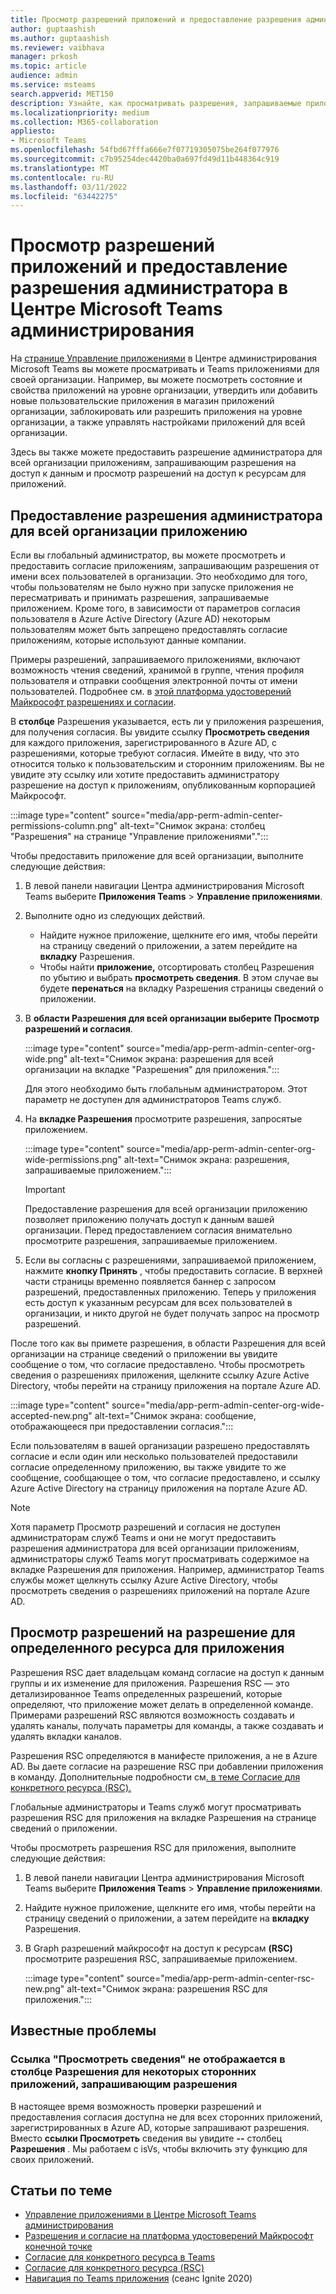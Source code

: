 ```yaml
---
title: Просмотр разрешений приложений и предоставление разрешения администратора в Центре Microsoft Teams администрирования
author: guptaashish
ms.author: guptaashish
ms.reviewer: vaibhava
manager: prkosh
ms.topic: article
audience: admin
ms.service: msteams
search.appverid: MET150
description: Узнайте, как просматривать разрешения, запрашиваемые приложениями, и предоставлять администратору разрешение на доступ к приложениям на странице Управление приложениями Microsoft Teams центре администрирования.
ms.localizationpriority: medium
ms.collection: M365-collaboration
appliesto:
- Microsoft Teams
ms.openlocfilehash: 54fbd67fffa666e7f07719305075be264f077976
ms.sourcegitcommit: c7b95254dec4420ba0a697fd49d11b448364c919
ms.translationtype: MT
ms.contentlocale: ru-RU
ms.lasthandoff: 03/11/2022
ms.locfileid: "63442275"
---
```

# <a name="view-app-permissions-and-grant-admin-consent-in-the-microsoft-teams-admin-center"></a>Просмотр разрешений приложений и предоставление разрешения администратора в Центре Microsoft Teams администрирования

На [странице Управление приложениями](manage-apps.md) в Центре администрирования Microsoft Teams вы можете просматривать и Teams приложениями для своей организации. Например, вы можете посмотреть состояние и свойства приложений на уровне организации, утвердить или добавить новые пользовательские приложения в магазин приложений организации, заблокировать или разрешить приложения на уровне организации, а также управлять настройками приложений для всей организации.

Здесь вы также можете предоставить разрешение администратора для всей организации приложениям, запрашивающим разрешения на доступ к данным и просмотр разрешений на доступ к ресурсам для приложений.

## <a name="grant-org-wide-admin-consent-to-an-app"></a>Предоставление разрешения администратора для всей организации приложению

Если вы глобальный администратор, вы можете просмотреть и предоставить согласие приложениям, запрашивающим разрешения от имени всех пользователей в организации. Это необходимо для того, чтобы пользователям не было нужно при запуске приложения не пересматривать и принимать разрешения, запрашиваемые приложением. Кроме того, в зависимости от параметров согласия пользователя в [](/azure/active-directory/manage-apps/configure-user-consent) Azure Active Directory (Azure AD) некоторым пользователям может быть запрещено предоставлять согласие приложениям, которые используют данные компании.

Примеры разрешений, запрашиваемого приложениями, включают возможность чтения сведений, хранимой в группе, чтения профиля пользователя и отправки сообщения электронной почты от имени пользователей. Подробнее см. в [этой платформа удостоверений Майкрософт разрешениях и согласии](/azure/active-directory/develop/v2-permissions-and-consent).

В **столбце** Разрешения указывается, есть ли у приложения разрешения, для получения согласия. Вы увидите ссылку **Просмотреть сведения** для каждого приложения, зарегистрированного в Azure AD, с разрешениями, которые требуют согласия. Имейте в виду, что это относится только к пользовательским и сторонним приложениям. Вы не увидите эту ссылку или хотите предоставить администратору разрешение на доступ к приложениям, опубликованным корпорацией Майкрософт.

:::image type="content" source="media/app-perm-admin-center-permissions-column.png" alt-text="Снимок экрана: столбец "Разрешения" на странице "Управление приложениями".":::

Чтобы предоставить приложение для всей организации, выполните следующие действия:

1. В левой панели навигации Центра администрирования Microsoft Teams выберите **Приложения Teams** > **Управление приложениями**.
2. Выполните одно из следующих действий.
    - Найдите нужное приложение, щелкните его имя, чтобы перейти на страницу сведений о приложении, а затем перейдите на **вкладку** Разрешения.
    - Чтобы найти **приложение,** отсортировать столбец Разрешения по убытию и выбрать **просмотреть сведения**. В этом случае вы будете **перенаться** на вкладку Разрешения страницы сведений о приложении.

3. В **области Разрешения для всей организации выберите** **Просмотр разрешений и согласия**.

    :::image type="content" source="media/app-perm-admin-center-org-wide.png" alt-text="Снимок экрана: разрешения для всей организации на вкладке "Разрешения" для приложения.":::

    Для этого необходимо быть глобальным администратором. Этот параметр не доступен для администраторов Teams служб.

4. На **вкладке Разрешения** просмотрите разрешения, запросятые приложением.

    :::image type="content" source="media/app-perm-admin-center-org-wide-permissions.png" alt-text="Снимок экрана: разрешения, запрашиваемые приложением.":::

    > [!IMPORTANT]
    > Предоставление разрешения для всей организации приложению позволяет приложению получать доступ к данным вашей организации. Перед предоставлением согласия внимательно просмотрите разрешения, запрашиваемые приложением.
5. Если вы согласны с разрешениями, запрашиваемой приложением, нажмите **кнопку Принять** , чтобы предоставить согласие. В верхней части страницы временно появляется баннер с запросом разрешений, предоставленных приложению. Теперь у приложения есть доступ к указанным ресурсам для всех пользователей в организации, и никто другой не будет получать запрос на просмотр разрешений.

После того как вы примете разрешения, в области Разрешения для всей организации  на странице сведений о приложении вы увидите сообщение о том, что согласие предоставлено. Чтобы просмотреть сведения о разрешениях приложения, щелкните ссылку  Azure Active Directory, чтобы перейти на страницу приложения на портале Azure AD.

:::image type="content" source="media/app-perm-admin-center-org-wide-accepted-new.png" alt-text="Снимок экрана: сообщение, отображающееся при предоставлении согласия.":::

Если пользователям в вашей организации разрешено предоставлять согласие и если один или несколько пользователей предоставили согласие определенному приложению, вы также увидите то же сообщение, сообщающее о том, что согласие предоставлено, и ссылку Azure Active Directory на страницу приложения на портале Azure AD.

> [!NOTE]
> Хотя параметр Просмотр  разрешений и согласия не доступен администраторам служб Teams и они не могут предоставить разрешения администратора для всей организации приложениям, администраторы служб Teams могут просматривать содержимое на вкладке Разрешения для приложения. Например, администратор Teams службы может щелкнуть ссылку Azure Active Directory, чтобы просмотреть сведения о разрешениях приложений на портале Azure AD.

## <a name="view-resource-specific-consent-permissions-of-an-app"></a>Просмотр разрешений на разрешение для определенного ресурса для приложения

Разрешения RSC дает владельцам команд согласие на доступ к данным группы и их изменение для приложения. Разрешения RSC — это детализированное Teams определенных разрешений, которые определяют, что приложение может делать в определенной команде. Примерами разрешений RSC являются возможность создавать и удалять каналы, получать параметры для команды, а также создавать и удалять вкладки каналов.

Разрешения RSC определяются в манифесте приложения, а не в Azure AD. Вы даете согласие на разрешение RSC при добавлении приложения в команду. Дополнительные подробности см[. в теме Согласие для конкретного ресурса (RSC).](/microsoftteams/platform/graph-api/rsc/resource-specific-consent)

Глобальные администраторы и Teams служб могут просматривать разрешения RSC для приложения на вкладке Разрешения на странице сведений  о приложении.

Чтобы просмотреть разрешения RSC для приложения, выполните следующие действия:

1. В левой панели навигации Центра администрирования Microsoft Teams выберите **Приложения Teams** > **Управление приложениями**.
2. Найдите нужное приложение, щелкните его имя, чтобы перейти на страницу сведений о приложении, а затем перейдите на **вкладку** Разрешения.
3. В Graph разрешений майкрософт на доступ к ресурсам **(RSC)** просмотрите разрешения RSC, запрашиваемые приложением.

    :::image type="content" source="media/app-perm-admin-center-rsc-new.png" alt-text="Снимок экрана: разрешения RSC для приложения.":::

## <a name="known-issues"></a>Известные проблемы

### <a name="the-view-details-link-isnt-displayed-in-the-permissions-column-for-some-third-party-apps-that-request-permissions"></a>Ссылка "Просмотреть сведения" не отображается в столбце Разрешения для некоторых сторонних приложений, запрашивающим разрешения

В настоящее время возможность проверки разрешений и предоставления согласия доступна не для всех сторонних приложений, зарегистрированных в Azure AD, которые запрашивают разрешения. Вместо **ссылки Просмотреть** сведения вы увидите **--** столбец **Разрешения** . Мы работаем с isVs, чтобы включить эту функцию для своих приложений.

## <a name="related-topics"></a>Статьи по теме

- [Управление приложениями в Центре Microsoft Teams администрирования](manage-apps.md)
- [Разрешения и согласие на платформа удостоверений Майкрософт конечной точке](/azure/active-directory/develop/v2-permissions-and-consent)
- [Согласие для конкретного ресурса в Teams](resource-specific-consent.md)
- [Согласие для конкретного ресурса (RSC)](/microsoftteams/platform/graph-api/rsc/resource-specific-consent)
- [Навигация по Teams приложения](https://aka.ms/PR132) (сеанс Ignite 2020)

